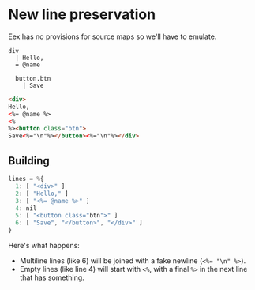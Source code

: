 # New line preservation

Eex has no provisions for source maps so we'll have to emulate.

```jade
div
  | Hello,
  = @name

  button.btn
    | Save
```

```html
<div>
Hello,
<%= @name %>
<%
%><button class="btn">
Save<%="\n"%></button><%="\n"%></div>
```

## Building

```js
lines = %{
  1: [ "<div>" ]
  2: [ "Hello," ]
  3: [ "<%= @name %>" ]
  4: nil
  5: [ "<button class="btn">" ]
  6: [ "Save", "</button>", "</div>" ]
}
```

Here's what happens:

- Multiline lines (like 6) will be joined with a fake newline (`<%= "\n" %>`).
- Empty lines (like line 4) will start with `<%`, with a final `%>` in the next line that has something.
